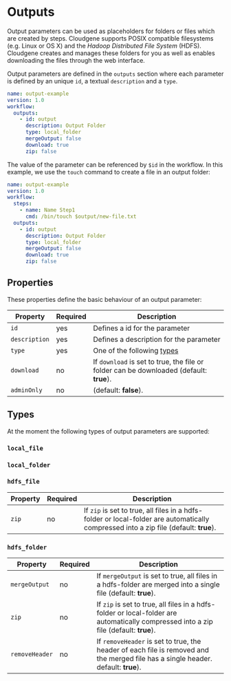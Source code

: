 # Outputs

Output parameters can be used as placeholders for folders or files which are created by steps. Cloudgene supports POSIX compatible filesystems (e.g. Linux or OS X) and the *Hadoop Distributed File System* (HDFS). Cloudgene creates and manages these folders for you as well as enables downloading the files through the web interface.

Output parameters are defined in the `outputs` section where each parameter is defined by an unique `id`, a textual `description` and a `type`.

```yaml hl_lines="5 6 7 8 9 10"
name: output-example
version: 1.0
workflow:
  outputs:
    - id: output
      description: Output Folder
      type: local_folder
      mergeOutput: false
      download: true
      zip: false
```

The value of the parameter can be referenced by `$id` in the workflow. In this example, we use the `touch` command to create a file in an output folder:

```yaml hl_lines="6"
name: output-example
version: 1.0
workflow:
  steps:
    - name: Name Step1
      cmd: /bin/touch $output/new-file.txt
  outputs:
    - id: output
      description: Output Folder
      type: local_folder
      mergeOutput: false
      download: true
      zip: false
```

## Properties

These properties define the basic behaviour of an output parameter:

| Property | Required | Description |
| ---- | --- | --- |
| `id` | yes | Defines a id for the parameter |
| `description` | yes | Defines a description for the parameter |
| `type` | yes | One of the following [types](/developers/outputs/#types) |
| `download` | no | If `download` is set to true, the file or folder can be downloaded (default: **true**). |
| `adminOnly` | no | (default: **false**). |

## Types

At the moment the following types of output parameters are supported:

### `local_file`

### `local_folder`

### `hdfs_file`

| Property | Required | Description |
| --- | --- | --- |
| `zip` | no | If `zip` is set to true, all files in a hdfs-folder or local-folder are automatically compressed into a zip file (default: **true**). |

### `hdfs_folder`

| Property            | Required | Description |
| ------------------- | --- | --- |
| `mergeOutput`       | no | If `mergeOutput` is set to true, all files in a hdfs-folder are merged into a single file (default: **true**). |
| `zip`               | no | If `zip` is set to true, all files in a hdfs-folder or local-folder are automatically compressed into a zip file (default: **true**). |
| `removeHeader`      | no | If `removeHeader` is set to true, the header of each file is removed and the merged file has a single header. default: **true**). |
